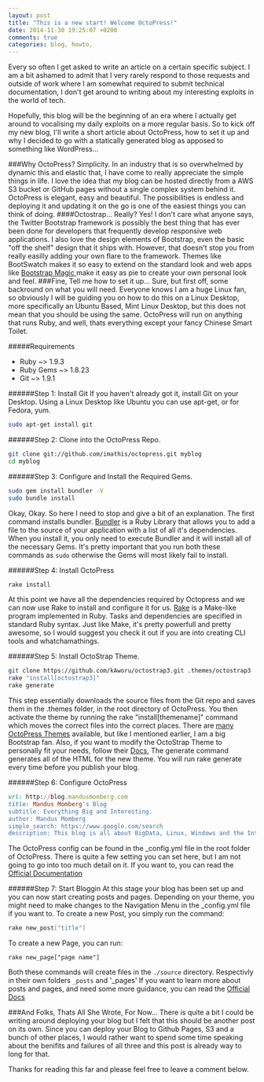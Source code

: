 ```yaml
---
layout: post
title: "This is a new start! Welcome OctoPress!"
date: 2014-11-30 19:25:07 +0200
comments: true
categories: blog, howto,
---
```

Every so often I get asked to write an article on a certain specific subject. I am a bit ashamed to admit that I very rarely respond to those requests and outside of work where I am somewhat required to submit technical documentation, I don't get around to writing about my interesting exploits in the world of tech. 

Hopefully, this blog will be the beginning of an era where I actually get around to vocalising my daily exploits on a more regular basis. So to kick off my new blog, I'll write a short article about OctoPress, how to set it up and why I decided to go with a statically generated blog as apposed to something like WordPress...

<!--more-->
###Why OctoPress?
Simplicity. In an industry that is so overwhelmed by dynamic this and elastic that, I have come to really appreciate the simple things in life. I love the idea that my blog can be hosted directly from a AWS S3 bucket or GitHub pages without a single complex system behind it. OctoPress is elegant, easy and beautiful. The possibilities is endless and deploying it and updating it on the go is one of the easiest things you can think of doing. 
####Octostrap... Really? 
Yes! I don't care what anyone says, the Twitter Bootstrap framework is possibly the best thing that has ever been done for developers that frequently develop responsive web applications. I also love the design elements of Bootstrap, even the basic "off the shelf" design that it ships with. However, that doesn't stop you from really easilly adding your own flare to the framework. Themes like BootSwatch makes it so easy to extend on the standard look and web apps like [Bootstrap Magic ](http://pikock.github.io/bootstrap-magic/index.html) make it easy as pie to create your own personal look and feel.
###Fine, Tell me how to set it up...
Sure, but first off, some backround on what you will need. Everyone knows I am a huge Linux fan, so obviously I will be guiding you on how to do this on a Linux Desktop, more specifically an Ubuntu Based, Mint Linux Desktop, but this does not mean that you should be using the same. OctoPress will run on anything that runs Ruby, and well, thats everything except your fancy Chinese Smart Toilet.

#####Requirements
- Ruby ~> 1.9.3
- Ruby Gems ~> 1.8.23
- Git ~> 1.9.1

######Step 1: Install Git
If you haven't already got it, install Git on your Desktop. Using a Linux Desktop like Ubuntu you can use apt-get, or for Fedora, yum.
``` bash Install Git using the terminal
sudo apt-get install git
```
######Step 2: Clone into the OctoPress Repo.
``` bash Make Dir and Clone Repo
git clone git://github.com/imathis/octopress.git myblog
cd myblog
```

######Step 3: Configure and Install the Required Gems.
``` bash Install and Configure Gems
sudo gem install bundler -V
sudo bundle install
```
Okay, Okay. So here I need to stop and give a bit of an explanation. The first command installs bundler. [Bundler](http://bundler.io/) is a Ruby Library that allows you to add a file to the source of your application with a list of all it's dependencies. When you install it, you only need to execute Bundler and it will install all of the necessary Gems. It's pretty important that you run both these commands as `sudo` otherwise the Gems will most likely fail to install. 

######Step 4: Install OctoPress
``` bash Install OctoPress
rake install
```
At this point we have all the dependencies required by Octopress and we can now use Rake to install and configure it for us. [Rake](https://github.com/ruby/rake) is a Make-like program implemented in Ruby. Tasks and dependencies are specified in standard Ruby syntax. Just like Make, it's pretty powerfull and pretty awesome, so I would suggest you check it out if you are into creating CLI tools and whatchamathings. 

######Step 5: Install OctoStrap Theme.
``` bash Install OctoStrap
git clone https://github.com/kAworu/octostrap3.git .themes/octostrap3
rake "install[octostrap3]"
rake generate
```
This step essentially downloads the source files from the Git repo and saves them in the .themes folder, in the root directory of OctoPress. You then activate the theme by running the rake "install[themename]" command which moves the correct files into the correct places. There are [many OctoPress Themes](https://github.com/imathis/octopress/wiki/3rd-Party-Octopress-Themes) available, but like I mentioned earlier, I am a big Bootstrap fan. Also, if you want to modify the OctoStrap Theme to personally fit your needs, follow their [Docs](http://kaworu.github.io/octostrap3/setup/pick-a-theme/), The generate command generates all of the HTML for the new theme. You will run rake generate every time before you publish your blog.

######Step 6: Configure OctoPress
``` ruby Configure OctoPress https://github.com/imathis/octopress/blob/master/_config.yml Link to Gitbhub Source
url: http://blog.mandusmomberg.com
title: Mandus Momberg's Blog
subtitle: Everything Big and Interesting.
author: Mandus Momberg
simple_search: https://www.google.com/search
description: This blog is all about BigData, Linux, Windows and the Internet of Things. If it is cool, it belongs here. 
```
The OctoPress config can be found in the _config.yml file in the root folder of OctoPress. There is quite a few setting you can set here, but I am not going to go into too much detail on it. If you want to, you can read the [Official Documentation](http://octopress.org/docs/configuring/)

######Step 7: Start Bloggin
At this stage your blog has been set up and you can now start creating posts and pages. Depending on your theme, you might need to make changes to the Navigation Menu in the _config.yml file if you want to. 
To create a new Post, you simply run the command:
``` bash
rake new_post["title"]
``` 
To create a new Page, you can run: 
``` 
rake new_page["page name"]
```
Both these commands will create files in the `./source` directory. Respectivly in their own folders `_posts` and '_pages' 
If you want to learn more about posts and pages, and need some more guidance, you can read the [Official Docs](http://octopress.org/docs/blogging/)

###And Folks, Thats All She Wrote, For Now...
There is quite a bit I could be writing around deploying your blog but I felt that this should be another post on its own. Since you can deploy your Blog to Github Pages, S3 and a bunch of other places, I would rather want to spend some time speaking about the benifits and failures of all three and this post is already way to long for that. 

Thanks for reading this far and please feel free to leave a comment below.